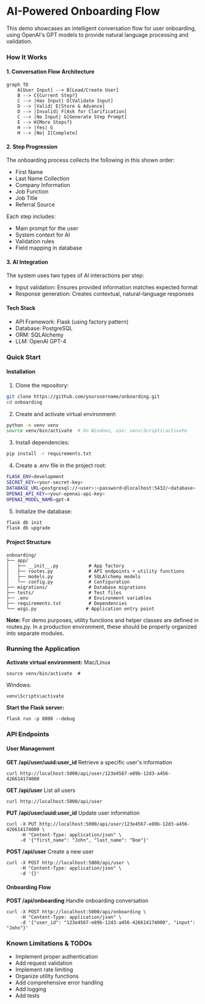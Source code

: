 # AI-Powered Onboarding Flow
This demo showcases an intelligent conversation flow for user onboarding, using OpenAI's GPT models to provide natural language processing and validation.


### How It Works
#### 1. Conversation Flow Architecture
```mermaid
graph TD
    A[User Input] --> B[Load/Create User]
    B --> C{Current Step?}
    C --> |Has Input| D[Validate Input]
    D --> |Valid| E[Store & Advance]
    D --> |Invalid| F[Ask for Clarification]
    C --> |No Input| G[Generate Step Prompt]
    E --> H{More Steps?}
    H --> |Yes| G
    H --> |No| I[Complete]
```

####  2. Step Progression
The onboarding process collects the following in this shown order:

- First Name
- Last Name Collection
- Company Information
- Job Function
- Job Title
- Referral Source

Each step includes:
- Main prompt for the user
- System context for AI
- Validation rules
- Field mapping in database

####  3. AI Integration
The system uses two types of AI interactions per step:

- Input validation: Ensures provided information matches expected format
- Response generation: Creates contextual, natural-language responses


#### Tech Stack

- API Framework: Flask (using factory pattern)
- Database: PostgreSQL
- ORM: SQLAlchemy
- LLM: OpenAI GPT-4

### Quick Start
#### Installation
1. Clone the repository:

``` bash
git clone https://github.com/yourusername/onboarding.git
cd onboarding
``` 
2. Create and activate virtual environment:

``` bash
python -m venv venv
source venv/bin/activate  # On Windows, use: venv\Scripts\activate
``` 
3. Install dependencies:
```bash
pip install -r requirements.txt
```

4. Create a .env file in the project root:

``` bash
FLASK_ENV=development
SECRET_KEY=<your-secret-key>
DATABASE_URL=postgresql://<user>:<password>@localhost:5432/<database>
OPENAI_API_KEY=<your-openai-api-key>
OPENAI_MODEL_NAME=gpt-4
```
5. Initialize the database:
``` bash
flask db init
flask db upgrade
```


#### Project Structure
```
onboarding/
├── app/
│   ├── __init__.py           # App factory
│   ├── routes.py             # API endpoints + utility functions
│   ├── models.py             # SQLAlchemy models
│   └── config.py             # Configuration
├── migrations/               # Database migrations
├── tests/                    # Test files
├── .env                      # Environment variables
├── requirements.txt          # Dependencies
└── wsgi.py                  # Application entry point
```

**Note:** For demo purposes, utility functions and helper classes are defined in routes.py. In a production environment, these should be properly organized into separate modules.


### Running the Application

**Activate virtual environment:**
Mac/Linux

```
source venv/bin/activate  # 
```
Windows: 
``` 
venv\Scripts\activate
```
**Start the Flask server:**
```
flask run -p 8000 --debug
```

### API Endpoints
#### User Management
**GET /api/user/uuid:user_id**
Retrieve a specific user's information
```
curl http://localhost:5000/api/user/123e4567-e89b-12d3-a456-426614174000
```
  
**GET /api/user**
List all users
```
curl http://localhost:5000/api/user
```
**PUT /api/user/uuid:user_id**
Update user information
```
curl -X PUT http://localhost:5000/api/user/123e4567-e89b-12d3-a456-426614174000 \
     -H "Content-Type: application/json" \
     -d '{"first_name": "John", "last_name": "Doe"}'
```
**POST /api/user**
Create a new user
```
curl -X POST http://localhost:5000/api/user \
     -H "Content-Type: application/json" \
     -d '{}'
```

#### Onboarding Flow
**POST /api/onboarding**
 Handle onboarding conversation
```
curl -X POST http://localhost:5000/api/onboarding \
     -H "Content-Type: application/json" \
     -d '{"user_id": "123e4567-e89b-12d3-a456-426614174000", "input": "John"}'
```

### Known Limitations & TODOs
- Implement proper authentication
- Add request validation
- Implement rate limiting
- Organize utility functions
- Add comprehensive error handling
- Add logging
- Add tests